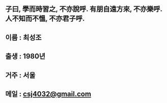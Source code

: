 ## 子曰, 學而時習之, 不亦說呼. 有朋自遠方來, 不亦樂呼. 人不知而不慍, 不亦君子呼.

## 이름 : 최성조
## 출생 : 1980년
## 거주 : 서울
## 메일 : csj4032@gmail.com